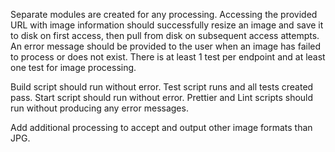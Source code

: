 Separate modules are created for any processing.
Accessing the provided URL with image information should successfully resize an image and save it to disk on first access, then pull from disk on subsequent access attempts.
An error message should be provided to the user when an image has failed to process or does not exist.
There is at least 1 test per endpoint and at least one test for image processing.

Build script should run without error.
Test script runs and all tests created pass.
Start script should run without error.
Prettier and Lint scripts should run without producing any error messages.

Add additional processing to accept and output other image formats than JPG.
